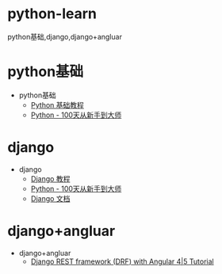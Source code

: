 # python-learn
python基础,django,django+angluar

# python基础
* python基础
  * [Python 基础教程](http://www.runoob.com/python/python-tutorial.html)
  * [Python - 100天从新手到大师](https://github.com/jackfrued/Python-100-Days)


# django
* django
  * [Django 教程](http://www.runoob.com/django/django-tutorial.html)
  * [Python - 100天从新手到大师](https://github.com/jackfrued/Python-100-Days)
  * [Django 文档](https://docs.djangoproject.com/zh-hans/2.0/)
  

# django+angluar
* django+angluar
  * [Django REST framework (DRF) with Angular 4|5 Tutorial](https://www.techiediaries.com/django-rest-framework-angular-2/)
